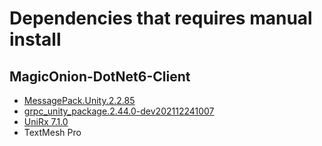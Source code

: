 # Dependencies that requires manual install
## MagicOnion-DotNet6-Client
- [MessagePack.Unity.2.2.85](https://github.com/neuecc/MessagePack-CSharp/releases/tag/v2.2.85)
- [grpc_unity_package.2.44.0-dev202112241007](https://packages.grpc.io/)
- [UniRx 7.1.0](https://assetstore.unity.com/packages/tools/integration/unirx-reactive-extensions-for-unity-17276?locale=ja-JP)
- TextMesh Pro